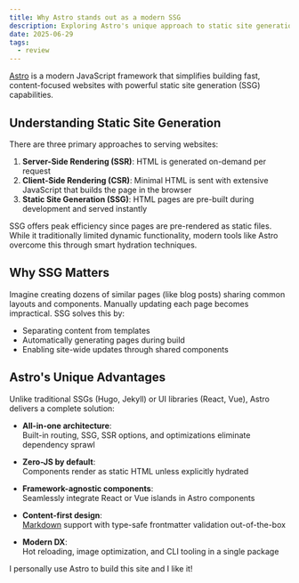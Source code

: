 ```yaml
---
title: Why Astro stands out as a modern SSG
description: Exploring Astro's unique approach to static site generation
date: 2025-06-29
tags:
  - review
---
```


[Astro](https://astro.build/) is a modern JavaScript framework
that simplifies building fast, content-focused websites with
powerful static site generation (SSG) capabilities.

## Understanding Static Site Generation

There are three primary approaches to serving websites:

1. **Server-Side Rendering (SSR)**: HTML is generated on-demand per request
2. **Client-Side Rendering (CSR)**: Minimal HTML is sent with extensive JavaScript that builds the page in the browser
3. **Static Site Generation (SSG)**: HTML pages are pre-built during development and served instantly

SSG offers peak efficiency since pages are pre-rendered as static files.
While it traditionally limited dynamic functionality, modern tools like
Astro overcome this through smart hydration techniques.

## Why SSG Matters

Imagine creating dozens of similar pages (like blog posts)
sharing common layouts and components.
Manually updating each page becomes impractical.
SSG solves this by:

- Separating content from templates
- Automatically generating pages during build
- Enabling site-wide updates through shared components

## Astro's Unique Advantages

Unlike traditional SSGs (Hugo, Jekyll)
or UI libraries (React, Vue),
Astro delivers a complete solution:

- **All-in-one architecture**: \
Built-in routing, SSG, SSR options, and optimizations eliminate dependency sprawl

- **Zero-JS by default**: \
Components render as static HTML unless explicitly hydrated

- **Framework-agnostic components**: \
Seamlessly integrate React or Vue islands in Astro components

- **Content-first design**: \
[Markdown](./markdown-and-its-feautres) support with type-safe frontmatter validation out-of-the-box

- **Modern DX**: \
Hot reloading, image optimization, and CLI tooling in a single package

I personally use Astro to build this site and I like it!
